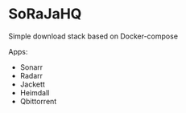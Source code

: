 # SoRaJaHQ
Simple download stack based on Docker-compose

Apps:
  - Sonarr
  - Radarr
  - Jackett
  - Heimdall
  - Qbittorrent
